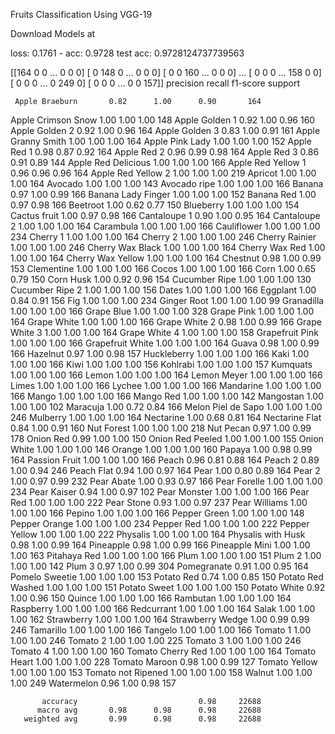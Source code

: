Fruits Classification Using VGG-19

Download Models at


loss: 0.1761 - acc: 0.9728
test acc: 0.9728124737739563

[[164   0   0 ...   0   0   0]
 [  0 148   0 ...   0   0   0]
 [  0   0 160 ...   0   0   0]
 ...
 [  0   0   0 ... 158   0   0]
 [  0   0   0 ...   0 249   0]
 [  0   0   0 ...   0   0 157]]
                     precision    recall  f1-score   support

     Apple Braeburn       0.82      1.00      0.90       164
 Apple Crimson Snow       1.00      1.00      1.00       148
     Apple Golden 1       0.92      1.00      0.96       160
     Apple Golden 2       0.92      1.00      0.96       164
     Apple Golden 3       0.83      1.00      0.91       161
 Apple Granny Smith       1.00      1.00      1.00       164
    Apple Pink Lady       1.00      1.00      1.00       152
        Apple Red 1       0.98      0.87      0.92       164
        Apple Red 2       0.96      0.99      0.98       164
        Apple Red 3       0.86      0.91      0.89       144
Apple Red Delicious       1.00      1.00      1.00       166
 Apple Red Yellow 1       0.96      0.96      0.96       164
 Apple Red Yellow 2       1.00      1.00      1.00       219
            Apricot       1.00      1.00      1.00       164
            Avocado       1.00      1.00      1.00       143
       Avocado ripe       1.00      1.00      1.00       166
             Banana       0.97      1.00      0.99       166
 Banana Lady Finger       1.00      1.00      1.00       152
         Banana Red       1.00      0.97      0.98       166
           Beetroot       1.00      0.62      0.77       150
          Blueberry       1.00      1.00      1.00       154
       Cactus fruit       1.00      0.97      0.98       166
       Cantaloupe 1       0.90      1.00      0.95       164
       Cantaloupe 2       1.00      1.00      1.00       164
          Carambula       1.00      1.00      1.00       166
        Cauliflower       1.00      1.00      1.00       234
           Cherry 1       1.00      1.00      1.00       164
           Cherry 2       1.00      1.00      1.00       246
     Cherry Rainier       1.00      1.00      1.00       246
   Cherry Wax Black       1.00      1.00      1.00       164
     Cherry Wax Red       1.00      1.00      1.00       164
  Cherry Wax Yellow       1.00      1.00      1.00       164
           Chestnut       0.98      1.00      0.99       153
         Clementine       1.00      1.00      1.00       166
              Cocos       1.00      1.00      1.00       166
               Corn       1.00      0.65      0.79       150
          Corn Husk       1.00      0.92      0.96       154
      Cucumber Ripe       1.00      1.00      1.00       130
    Cucumber Ripe 2       1.00      1.00      1.00       156
              Dates       1.00      1.00      1.00       166
           Eggplant       1.00      0.84      0.91       156
                Fig       1.00      1.00      1.00       234
        Ginger Root       1.00      1.00      1.00        99
         Granadilla       1.00      1.00      1.00       166
         Grape Blue       1.00      1.00      1.00       328
         Grape Pink       1.00      1.00      1.00       164
        Grape White       1.00      1.00      1.00       166
      Grape White 2       0.98      1.00      0.99       166
      Grape White 3       1.00      1.00      1.00       164
      Grape White 4       1.00      1.00      1.00       158
    Grapefruit Pink       1.00      1.00      1.00       166
   Grapefruit White       1.00      1.00      1.00       164
              Guava       0.98      1.00      0.99       166
           Hazelnut       0.97      1.00      0.98       157
        Huckleberry       1.00      1.00      1.00       166
               Kaki       1.00      1.00      1.00       166
               Kiwi       1.00      1.00      1.00       156
           Kohlrabi       1.00      1.00      1.00       157
           Kumquats       1.00      1.00      1.00       166
              Lemon       1.00      1.00      1.00       164
        Lemon Meyer       1.00      1.00      1.00       166
              Limes       1.00      1.00      1.00       166
             Lychee       1.00      1.00      1.00       166
          Mandarine       1.00      1.00      1.00       166
              Mango       1.00      1.00      1.00       166
          Mango Red       1.00      1.00      1.00       142
          Mangostan       1.00      1.00      1.00       102
           Maracuja       1.00      0.72      0.84       166
 Melon Piel de Sapo       1.00      1.00      1.00       246
           Mulberry       1.00      1.00      1.00       164
          Nectarine       1.00      0.68      0.81       164
     Nectarine Flat       0.84      1.00      0.91       160
         Nut Forest       1.00      1.00      1.00       218
          Nut Pecan       0.97      1.00      0.99       178
          Onion Red       0.99      1.00      1.00       150
   Onion Red Peeled       1.00      1.00      1.00       155
        Onion White       1.00      1.00      1.00       146
             Orange       1.00      1.00      1.00       160
             Papaya       1.00      0.98      0.99       164
      Passion Fruit       1.00      1.00      1.00       166
              Peach       0.96      0.81      0.88       164
            Peach 2       0.89      1.00      0.94       246
         Peach Flat       0.94      1.00      0.97       164
               Pear       1.00      0.80      0.89       164
             Pear 2       1.00      0.97      0.99       232
         Pear Abate       1.00      0.93      0.97       166
       Pear Forelle       1.00      1.00      1.00       234
        Pear Kaiser       0.94      1.00      0.97       102
       Pear Monster       1.00      1.00      1.00       166
           Pear Red       1.00      1.00      1.00       222
         Pear Stone       0.93      1.00      0.97       237
      Pear Williams       1.00      1.00      1.00       166
             Pepino       1.00      1.00      1.00       166
       Pepper Green       1.00      1.00      1.00       148
      Pepper Orange       1.00      1.00      1.00       234
         Pepper Red       1.00      1.00      1.00       222
      Pepper Yellow       1.00      1.00      1.00       222
           Physalis       1.00      1.00      1.00       164
 Physalis with Husk       0.98      1.00      0.99       164
          Pineapple       0.98      1.00      0.99       166
     Pineapple Mini       1.00      1.00      1.00       163
       Pitahaya Red       1.00      1.00      1.00       166
               Plum       1.00      1.00      1.00       151
             Plum 2       1.00      1.00      1.00       142
             Plum 3       0.97      1.00      0.99       304
        Pomegranate       0.91      1.00      0.95       164
     Pomelo Sweetie       1.00      1.00      1.00       153
         Potato Red       0.74      1.00      0.85       150
  Potato Red Washed       1.00      1.00      1.00       151
       Potato Sweet       1.00      1.00      1.00       150
       Potato White       0.92      1.00      0.96       150
             Quince       1.00      1.00      1.00       166
           Rambutan       1.00      1.00      1.00       164
          Raspberry       1.00      1.00      1.00       166
         Redcurrant       1.00      1.00      1.00       164
              Salak       1.00      1.00      1.00       162
         Strawberry       1.00      1.00      1.00       164
   Strawberry Wedge       1.00      0.99      0.99       246
          Tamarillo       1.00      1.00      1.00       166
            Tangelo       1.00      1.00      1.00       166
           Tomato 1       1.00      1.00      1.00       246
           Tomato 2       1.00      1.00      1.00       225
           Tomato 3       1.00      1.00      1.00       246
           Tomato 4       1.00      1.00      1.00       160
  Tomato Cherry Red       1.00      1.00      1.00       164
       Tomato Heart       1.00      1.00      1.00       228
      Tomato Maroon       0.98      1.00      0.99       127
      Tomato Yellow       1.00      1.00      1.00       153
 Tomato not Ripened       1.00      1.00      1.00       158
             Walnut       1.00      1.00      1.00       249
         Watermelon       0.96      1.00      0.98       157

           accuracy                           0.98     22688
          macro avg       0.98      0.98      0.98     22688
       weighted avg       0.99      0.98      0.98     22688
